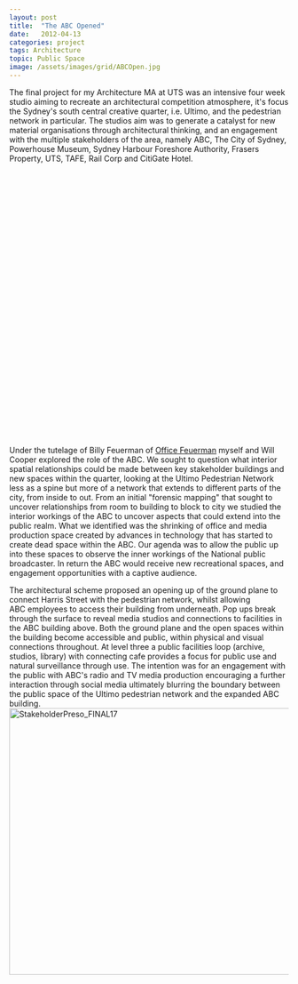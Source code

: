 ```yaml
---
layout: post
title:  "The ABC Opened"
date:   2012-04-13
categories: project
tags: Architecture
topic: Public Space
image: /assets/images/grid/ABCOpen.jpg
---
```

The final project for my Architecture MA at UTS was an intensive four week studio aiming to recreate an architectural competition atmosphere, it's focus the Sydney's south central creative quarter, i.e. Ultimo, and the pedestrian network in particular. The studios aim was to generate a catalyst for new material organisations through architectural thinking, and an engagement with the multiple stakeholders of the area, namely ABC, The City of Sydney, Powerhouse Museum, Sydney Harbour Foreshore Authority, Frasers Property, UTS, TAFE, Rail Corp and CitiGate Hotel.

<div data-configid="1847533/2745209" style="width:100%; height:480px;" class="issuuembed"></div>
<script type="text/javascript" src="//e.issuu.com/embed.js" async="true"></script>

Under the tutelage of Billy Feuerman of [Office Feuerman]( http://www.officefeuerman.com) myself and Will Cooper explored the role of the ABC. We sought to question what interior spatial relationships could be made between key stakeholder buildings and new spaces within the quarter, looking at the Ultimo Pedestrian Network less as a spine but more of a network that extends to different parts of the city, from inside to out. From an initial "forensic mapping" that sought to uncover relationships from room to building to block to city we studied the interior workings of the ABC to uncover aspects that could extend into the public realm. What we identified was the shrinking of office and media production space created by advances in technology that has started to create dead space within the ABC. Our agenda was to allow the public up into these spaces to observe the inner workings of the National public broadcaster. In return the ABC would receive new recreational spaces, and engagement opportunities with a captive audience.

The architectural scheme proposed an opening up of the ground plane to connect Harris Street with the pedestrian network, whilst allowing ABC employees to access their building from underneath. Pop ups break through the surface to reveal media studios and connections to facilities in the ABC building above. Both the ground plane and the open spaces within the building become accessible and public, within physical and visual connections throughout. At level three a public facilities loop (archive, studios, library) with connecting cafe provides a focus for public use and natural surveillance through use. The intention was for an engagement with the public with ABC's radio and TV media production encouraging a further interaction through social media ultimately blurring the boundary between the public space of the Ultimo pedestrian network and the expanded ABC building.
<br>
<a title="StakeholderPreso_FINAL17 by ChrisBamborough, on Flickr" href="https://www.flickr.com/photos/chrisbamborough/7696803560/"><img class="alignnone" src="https://farm9.staticflickr.com/8012/7696803560_820020e920_z.jpg" alt="StakeholderPreso_FINAL17" width="700" height="480" /></a>
